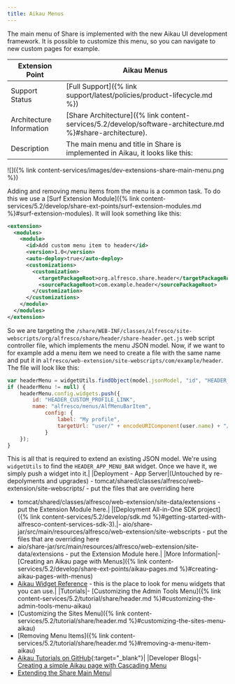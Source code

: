 ```yaml
---
title: Aikau Menus
---
```


The main menu of Share is implemented with the new Aikau UI development framework. It is possible to customize this menu, so you can navigate to new custom pages for example.

|Extension Point|Aikau Menus|
|---------------|-----------|
|Support Status|[Full Support]({% link support/latest/policies/product-lifecycle.md %})|
|Architecture Information|[Share Architecture]({% link content-services/5.2/develop/software-architecture.md %}#share-architecture).|
|Description|The main menu and title in Share is implemented in Aikau, it looks like this:

 ![]({% link content-services/images/dev-extensions-share-main-menu.png %})

 Adding and removing menu items from the menu is a common task. To do this we use a [Surf Extension Module]({% link content-services/5.2/develop/share-ext-points/surf-extension-modules.md %}#surf-extension-modules). It will look something like this:

```xml
<extension>
  <modules>
    <module>
      <id>Add custom menu item to header</id>
      <version>1.0</version>
      <auto-deploy>true</auto-deploy>  
      <customizations>
        <customization>
          <targetPackageRoot>org.alfresco.share.header</targetPackageRoot>
          <sourcePackageRoot>com.example.header</sourcePackageRoot>
        </customization>
      </customizations>
    </module>
  </modules>
</extension>   
```

So we are targeting the `/share/WEB-INF/classes/alfresco/site-webscripts/org/alfresco/share/header/share-header.get.js` web script controller file, which implements the menu JSON model. Now, if we want to for example add a menu item we need to create a file with the same name and put it in `alfresco/web-extension/site-webscripts/com/example/header`. The file will look like this:

```javascript
var headerMenu = widgetUtils.findObject(model.jsonModel, "id", "HEADER_APP_MENU_BAR");
if (headerMenu != null) {
    headerMenu.config.widgets.push({
        id: "HEADER_CUSTOM_PROFILE_LINK",
        name: "alfresco/menus/AlfMenuBarItem",
            config: {
                label: "My profile",
                targetUrl: "user/" + encodeURIComponent(user.name) + "/profile"
            }
    });
}   
```

This is all that is required to extend an existing JSON model. We're using `widgetUtils` to find the `HEADER_APP_MENU_BAR` widget. Once we have it, we simply push a widget into it.|
|Deployment - App Server|(Untouched by re-depolyments and upgrades) -   tomcat/shared/classes/alfresco/web-extension/site-webscripts/ - put the files that are overriding here
-   tomcat/shared/classes/alfresco/web-extension/site-data/extensions - put the Extension Module here.|
|[Deployment All-in-One SDK project]({% link content-services/5.2/develop/sdk.md %}#getting-started-with-alfresco-content-services-sdk-3).|-   aio/share-jar/src/main/resources/alfresco/web-extension/site-webscripts - put the files that are overriding here
-   aio/share-jar/src/main/resources/alfresco/web-extension/site-data/extensions - put the Extension Module here.|
|More Information|-   [Creating an Aikau page with Menus]({% link content-services/5.2/develop/share-ext-points/aikau-pages.md %}#creating-aikau-pages-with-menus)
-   [Aikau Widget Reference](http://dev.alfresco.com/resource/docs/aikau-jsdoc/) - this is the place to look for menu widgets that you can use.|
|Tutorials|-   [Customizing the Admin Tools Menu]({% link content-services/5.2/tutorial/share/header.md %}#customizing-the-admin-tools-menu-aikau)
-   [Customizing the Sites Menu]({% link content-services/5.2/tutorial/share/header.md %}#customizing-the-sites-menu-aikau)
-   [Removing Menu Items]({% link content-services/5.2/tutorial/share/header.md %}#removing-a-menu-item-aikau)
-   [Aikau Tutorials on GitHub](https://github.com/Alfresco/Aikau/tree/master/tutorial/chapters){:target="_blank"}|
|Developer Blogs|-   [Creating a simple Aikau page with Cascading Menu](https://hub.alfresco.com/t5/alfresco-content-services-blog/simple-page-creation-in-share/ba-p/287600)
-   [Extending the Share Main Menu](http://ohej.github.io/alfresco-tutorials/tutorial/aikau/tutorial.html#part-three-extending-json-models)|
